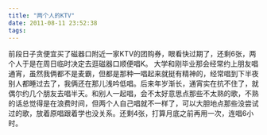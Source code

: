 ```yaml
---
title: "两个人的KTV"
date: 2011-08-11 23:52:38
tags:
---
```


前段日子贪便宜买了磁器口附近一家KTV的团购券，眼看快过期了，还剩6张，两个人于是在周日临时决定去逛磁器口顺便唱K。 大学和刚毕业那会经常约上朋友唱通宵，虽然我俩都不是麦霸，但都是那种一唱起来就挺有精神的，经常唱到下半夜别人都睡过去了，我俩还在那儿浅吟低唱。后来年岁渐长，通宵实在抗不住了，就偶尔约几个朋友去唱半天。和别人一起唱，会不太好意思点那些不太熟的歌，不熟的话总觉得是在浪费时间，但两个人自己唱就不一样了，可以大胆地点那些没尝试过的歌，放着原唱跟着学也没关系。还剩4张，打算月底之前再用一次，连唱6小时。